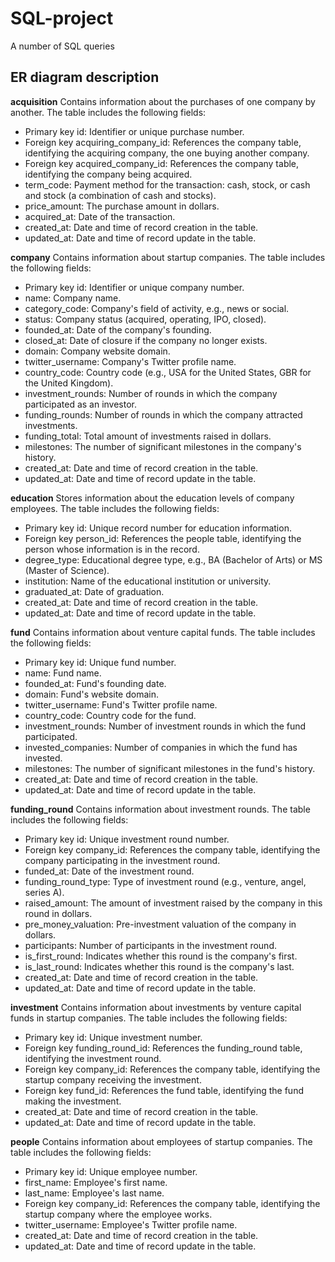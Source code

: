 # SQL-project
A number of SQL queries

## ER diagram description
**acquisition**
Contains information about the purchases of one company by another. The table includes the following fields:
- Primary key id: Identifier or unique purchase number.
- Foreign key acquiring_company_id: References the company table, identifying the acquiring company, the one buying another company.
- Foreign key acquired_company_id: References the company table, identifying the company being acquired.
- term_code: Payment method for the transaction: cash, stock, or cash and stock (a combination of cash and stocks).
- price_amount: The purchase amount in dollars.
- acquired_at: Date of the transaction.
- created_at: Date and time of record creation in the table.
- updated_at: Date and time of record update in the table.

**company**
Contains information about startup companies. The table includes the following fields:
- Primary key id: Identifier or unique company number.
- name: Company name.
- category_code: Company's field of activity, e.g., news or social.
- status: Company status (acquired, operating, IPO, closed).
- founded_at: Date of the company's founding.
- closed_at: Date of closure if the company no longer exists.
- domain: Company website domain.
- twitter_username: Company's Twitter profile name.
- country_code: Country code (e.g., USA for the United States, GBR for the United Kingdom).
- investment_rounds: Number of rounds in which the company participated as an investor.
- funding_rounds: Number of rounds in which the company attracted investments.
- funding_total: Total amount of investments raised in dollars.
- milestones: The number of significant milestones in the company's history.
- created_at: Date and time of record creation in the table.
- updated_at: Date and time of record update in the table.

**education**
Stores information about the education levels of company employees. The table includes the following fields:
- Primary key id: Unique record number for education information.
- Foreign key person_id: References the people table, identifying the person whose information is in the record.
- degree_type: Educational degree type, e.g., BA (Bachelor of Arts) or MS (Master of Science).
- institution: Name of the educational institution or university.
- graduated_at: Date of graduation.
- created_at: Date and time of record creation in the table.
- updated_at: Date and time of record update in the table.

**fund**
Contains information about venture capital funds. The table includes the following fields:
- Primary key id: Unique fund number.
- name: Fund name.
- founded_at: Fund's founding date.
- domain: Fund's website domain.
- twitter_username: Fund's Twitter profile name.
- country_code: Country code for the fund.
- investment_rounds: Number of investment rounds in which the fund participated.
- invested_companies: Number of companies in which the fund has invested.
- milestones: The number of significant milestones in the fund's history.
- created_at: Date and time of record creation in the table.
- updated_at: Date and time of record update in the table.

**funding_round**
Contains information about investment rounds. The table includes the following fields:
- Primary key id: Unique investment round number.
- Foreign key company_id: References the company table, identifying the company participating in the investment round.
- funded_at: Date of the investment round.
- funding_round_type: Type of investment round (e.g., venture, angel, series A).
- raised_amount: The amount of investment raised by the company in this round in dollars.
- pre_money_valuation: Pre-investment valuation of the company in dollars.
- participants: Number of participants in the investment round.
- is_first_round: Indicates whether this round is the company's first.
- is_last_round: Indicates whether this round is the company's last.
- created_at: Date and time of record creation in the table.
- updated_at: Date and time of record update in the table.

**investment**
Contains information about investments by venture capital funds in startup companies. The table includes the following fields:
- Primary key id: Unique investment number.
- Foreign key funding_round_id: References the funding_round table, identifying the investment round.
- Foreign key company_id: References the company table, identifying the startup company receiving the investment.
- Foreign key fund_id: References the fund table, identifying the fund making the investment.
- created_at: Date and time of record creation in the table.
- updated_at: Date and time of record update in the table.

**people**
Contains information about employees of startup companies. The table includes the following fields:
- Primary key id: Unique employee number.
- first_name: Employee's first name.
- last_name: Employee's last name.
- Foreign key company_id: References the company table, identifying the startup company where the employee works.
- twitter_username: Employee's Twitter profile name.
- created_at: Date and time of record creation in the table.
- updated_at: Date and time of record update in the table.
